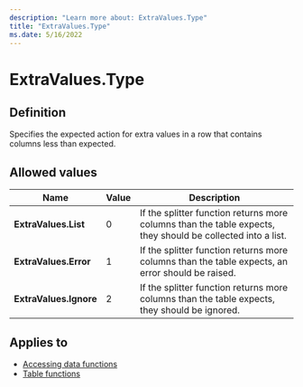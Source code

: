 ```yaml
---
description: "Learn more about: ExtraValues.Type"
title: "ExtraValues.Type"
ms.date: 5/16/2022
---
```

# ExtraValues.Type

## Definition

Specifies the expected action for extra values in a row that contains columns less than expected.

## Allowed values

|Name|Value|Description|
| ------- | --- | ----------- |
|**ExtraValues.List**|0|If the splitter function returns more columns than the table expects, they should be collected into a list.|
|**ExtraValues.Error**|1| If the splitter function returns more columns than the table expects, an error should be raised.|
|**ExtraValues.Ignore**|2|If the splitter function returns more columns than the table expects, they should be ignored.|

## Applies to

* [Accessing data functions](accessing-data-functions.md)
* [Table functions](table-functions.md)
